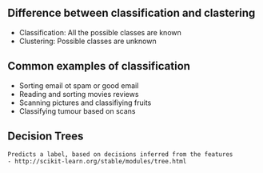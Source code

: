 ## Difference between classification and clastering
- Classification: All the possible classes are known
- Clustering: Possible classes are unknown

## Common examples of classification
- Sorting email ot spam or good email
- Reading and sorting movies reviews
- Scanning pictures and classifiying fruits
- Classifying tumour based on scans

## Decision Trees
    Predicts a label, based on decisions inferred from the features
    - http://scikit-learn.org/stable/modules/tree.html
